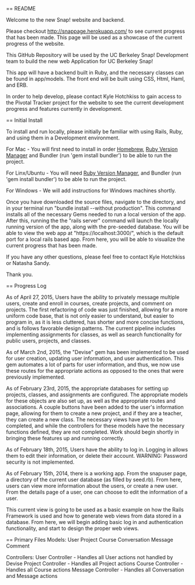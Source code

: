 == README

Welcome to the new Snap! website and backend.

Please checkout http://snappage.herokuapp.com/ to see current progress that has been
made. This page will be used as a showcase of the current progress of the website.

This GitHub Repository will be used by the UC Berkeley Snap! Development team to build the
new web Application for UC Berkeley Snap!

This app will have a backend built in Ruby, and the necessary classes can be found in app/models.
The front end will be built using CSS, Html, Haml, and ERB.

In order to help develop, please contact Kyle Hotchkiss to gain access to the Pivotal Tracker project
for the website to see the current development progress and features currently in development.

== Initial Install

To install and run locally, please initially be familiar with using Rails, Ruby, and using them in a
Development environment.

For Mac - You will first need to install in order [Homebrew](http://brew.sh/), [Ruby Version Manager](https://rvm.io/rvm/install)
and Bundler (run 'gem install bundler') to be able to run the project.

For Linx/Ubuntu - You will need  [Ruby Version Manager](https://rvm.io/rvm/install), and Bundler (run 'gem install bundler')
to be able to run the project.

For Windows - We will add instructions for Windows machines shortly.

Once you have downloaded the source files, navigate to the directory, and in your terminal run
"bundle install --without production". This command installs all of the necessary Gems needed to
run a local version of the app. After this, running the the "rails server" command will launch the locally
running version of the app, along with the pre-seeded database. You will be able to view the web app at
"https://localhost:3000/", which is the default port for a local rails based app. From here, you will
be able to visualize the current progress that has been made.

If you have any other questions, please feel free to contact Kyle Hotchkiss or Natasha Sandy.

Thank you.


== Progress Log

As of April 27, 2015, Users have the ability to privately message multiple users, create and enroll in courses,
create projects, and comment on projects. The first refactoring of code was just finished, allowing for a more
uniform code base, that is not only easier to understand, but easier to program in, as it is less cluttered,
has shorter and more concise functions, and is follows favorable design patterns.
The current pipeline includes implementing assignments for classes, as well as search functionality for public
users, projects, and classes.

As of March 2nd, 2015, the "Devise" gem has been implemented to be used for user creation, updating user
information, and user authentication. This gem automates a lot of parts for user information, and thus,
we now use these routes for the appropriate actions as opposed to the ones that were previously implemented.

As of February 23rd, 2015, the appropriate databases for setting up projects, classes, and assignments are
configured. The appropriate models for these objects are also set up, as well as the appropriate routes and
associations. A couple buttons have been added to the user's information page, allowing for them to create
a new project, and if they are a teacher, they can create a new class. The necessary views have yet to be
completed, and while the controllers for these models have the necessary functions defined, they are not
completed. Work should begin shortly in bringing these features up and running correctly.

As of February 18th, 2015, Users have the ability to log in. Logging in allows them to edit their information,
or delete their account. WARNING: Password security is not implemented.

As of February 15th, 2014, there is a working app. From the snapuser page, a directory of the current
user database (as filled by seed.rb). From here, users can view more information about the users, or
create a new user. From the details page of a user, one can choose to edit the information of a user.

This current view is going to be used as a basic example on how the Rails Framework is used and how to
generate web views from data stored in a database. From here, we will begin adding basic log in and
authentication functionality, and start to design the proper web views.

== Primary Files
Models:
  User
  Project
  Course
  Conversation
  Message
  Comment

Controllers:
  User Controller     - Handles all User actions not handled by Devise
  Project Controller  - Handles all Project actions
  Course Controller   - Handles all Course actions
  Message Controller  - Handles all Conversation and Message actions
